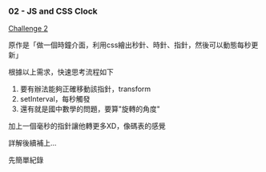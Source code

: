 ### 02 - JS and CSS Clock
[Challenge 2](https://shihminciou.github.io/JavaScript30-shihmin/02%20-%20JS%20and%20CSS%20Clock/)

原作是「做一個時鐘介面，利用css繪出秒針、時針、指針，然後可以動態每秒更新」

根據以上需求，快速思考流程如下
1. 要有辦法能夠正確移動該指針，transform
2. setInterval，每秒觸發
3. 還有就是國中數學的問題，要算"旋轉的角度"

加上一個毫秒的指針讓他轉更多XD，像碼表的感覺

詳解後續補上...

先簡單紀錄